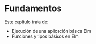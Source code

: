 # Fundamentos

Este capítulo trata de:

- Ejecución de una aplicación básica Elm
- Funciones y tipos básicos en Elm
